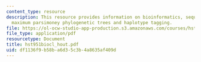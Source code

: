 ```yaml
---
content_type: resource
description: This resource provides information on bioinformatics, sequence alignment,
  maximum parsimoney phylogenetic trees and haplotype tagging.
file: https://ol-ocw-studio-app-production.s3.amazonaws.com/courses/hst-951j-medical-decision-support-fall-2005/df1136f9b58ba6d35c3b4a8635af409d_hst951biocl_hout.pdf
file_type: application/pdf
resourcetype: Document
title: hst951biocl_hout.pdf
uid: df1136f9-b58b-a6d3-5c3b-4a8635af409d
---
```

